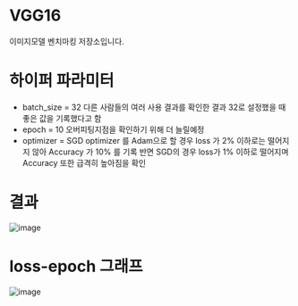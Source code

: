 # VGG16
이미지모델 벤치마킹 저장소입니다.

# 하이퍼 파라미터
 - batch_size = 32
 다른 사람들의 여러 사용 결과를 확인한 결과 32로 설정했을 때 좋은 값을 기록했다고 함
 - epoch = 10
 오버피팅지점을 확인하기 위해 더 늘릴예정
 - optimizer = SGD
 optimizer 를 Adam으로 할 경우 loss 가 2% 이하로는 떨어지지 않아 Accuracy 가 10% 를 기록
 반면 SGD의 경우 loss가 1% 이하로 떨어지며 Accuracy 또한 급격히 높아짐을 확인

# 결과
![image](https://user-images.githubusercontent.com/113009722/228561098-aa76723f-81bb-4c37-a090-076580a0e654.png)

# loss-epoch 그래프
![image](https://user-images.githubusercontent.com/113009722/228559751-046ce036-fc25-4802-b97b-b84d699ebc68.png)
